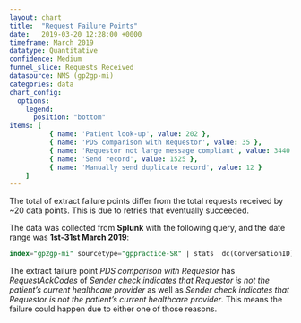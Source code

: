 ```yaml
---
layout: chart
title:  "Request Failure Points"
date:   2019-03-20 12:28:00 +0000
timeframe: March 2019
datatype: Quantitative
confidence: Medium
funnel_slice: Requests Received
datasource: NMS (gp2gp-mi)
categories: data
chart_config: 
  options:
    legend:
      position: "bottom"
items: [ 
          { name: 'Patient look-up', value: 202 },
          { name: 'PDS comparison with Requestor', value: 35 },
          { name: 'Requestor not large message compliant', value: 3440 },
          { name: 'Send record', value: 1525 },
          { name: 'Manually send duplicate record', value: 12 }
    ]
---
```

The total of extract failure points differ from the total requests received by ~20 data points. This is due to retries that eventually succeeded.

The data was collected from **Splunk** with the following query, and the date range was **1st-31st March 2019**:

```sql
index="gp2gp-mi" sourcetype="gppractice-SR" | stats  dc(ConversationID) as Requests by ExtractFailurePoint 
```

The extract failure point *PDS comparison with Requestor* has *RequestAckCodes* of *Sender check indicates that Requestor is not the patient’s current healthcare provider* as well as *Sender check indicates that Requestor is not the patient’s current healthcare provider*. This means the failure could happen due to either one of those reasons.